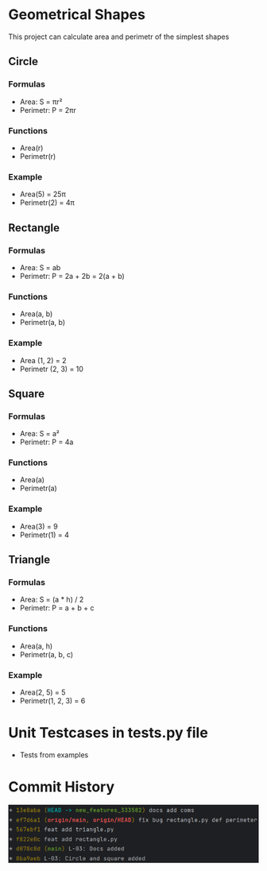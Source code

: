 # Geometrical Shapes
This project can calculate area and perimetr of the simplest shapes

## Circle

### Formulas
- Area: S = πr²
- Perimetr: P = 2πr

### Functions
- Area(r) 
- Perimetr(r) 

### Example
- Area(5) = 25π
- Perimetr(2) = 4π

## Rectangle

### Formulas
- Area: S = ab
- Perimetr: P = 2a + 2b = 2(a + b)

### Functions
- Area(a, b)
- Perimetr(a, b)

### Example
- Area (1, 2) = 2
- Perimetr (2, 3) = 10

## Square

### Formulas
- Area: S = a²
- Perimetr: P = 4a

### Functions
- Area(a)
- Perimetr(a)

### Example
- Area(3) = 9
- Perimetr(1) = 4

## Triangle

### Formulas 
- Area: S = (a * h) / 2
- Perimetr: P = a + b + c

### Functions
- Area(a, h) 
- Perimetr(a, b, c)

### Example
- Area(2, 5) = 5
- Perimetr(1, 2, 3) = 6

# Unit Testcases in tests.py file
- Tests from examples

# Commit History

![img.png](img.png)